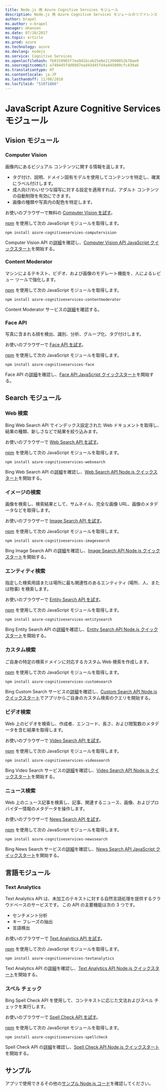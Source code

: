 ```yaml
---
title: Node.js 用 Azure Cognitive Services モジュール
description: Node.js 用 Azure Cognitive Services モジュールのリファレンス
author: brapel
ms.author: v-brapel
manager: ehansen
ms.date: 07/18/2017
ms.topic: article
ms.prod: azure
ms.technology: azure
ms.devlang: nodejs
ms.service: Cognitive Services
ms.openlocfilehash: fb0319965f7ea9d1bcab25e0e213998052b78ae0
ms.sourcegitcommit: a748445fdd0dd7ead43d45fd4ad45009cfc439a6
ms.translationtype: HT
ms.contentlocale: ja-JP
ms.lasthandoff: 11/08/2018
ms.locfileid: "51071866"
---
```

# <a name="javascript-azure-cognitive-services-modules"></a>JavaScript Azure Cognitive Services モジュール

## <a name="vision-modules"></a>Vision モジュール

### <a name="computer-vision"></a>Computer Vision 

画像内にあるビジュアル コンテンツに関する情報を返します。

- タグ付け、説明、ドメイン固有モデルを使用してコンテンツを特定し、確実にラベル付けします。
- 成人向け/わいせつな描写に対する設定を適用すれば、アダルト コンテンツの自動制限を有効にできます。
- 画像の種類や写真内の配色を特定します。

お使いのブラウザーで無料の [Computer Vision を試す](https://azure.microsoft.com/services/cognitive-services/computer-vision/)。

[npm](https://docs.npmjs.com/getting-started/installing-npm-packages-locally) を使用して次の JavaScript モジュールを取得します。

```
npm install azure-cognitiveservices-computervision
```

Computer Vision API の[詳細](/azure/cognitive-services/computer-vision/home)を確認し、[Computer Vision API JavaScript クイックスタート](/azure/cognitive-services/computer-vision/quickstarts/javascript)を開始する。

### <a name="content-moderator"></a>Content Moderator

マシンによるテキスト、ビデオ、および画像のモデレート機能を、人によるレビュー ツールで強化します。

[npm](https://docs.npmjs.com/getting-started/installing-npm-packages-locally) を使用して次の JavaScript モジュールを取得します。

```
npm install azure-cognitiveservices-contentmoderator
```

Content Moderator サービスの[詳細](/azure/cognitive-services/content-moderator/overview)を確認する。

### <a name="face-api"></a>Face API

写真に含まれる顔を検出、識別、分析、グループ化、タグ付けします。 

お使いのブラウザーで [Face API を試す](https://azure.microsoft.com/services/cognitive-services/face/)。

[npm](https://docs.npmjs.com/getting-started/installing-npm-packages-locally) を使用して次の JavaScript モジュールを取得します。

```
npm install azure-cognitiveservices-face
```

Face API の[詳細](/azure/cognitive-services/face/overview)を確認し、[Face API JavaScript クイックスタート](/azure/cognitive-services/Face/quickstarts/javascript)を開始する。

## <a name="search-modules"></a>Search モジュール

### <a name="web-search"></a>Web 検索

Bing Web Search API でインデックス設定された Web ドキュメントを取得し、結果の種類、新しさなどで結果を絞り込みます。 

お使いのブラウザーで [Web Search API を試す](https://azure.microsoft.com/services/cognitive-services/bing-web-search-api/)。

[npm](https://docs.npmjs.com/getting-started/installing-npm-packages-locally) を使用して次の JavaScript モジュールを取得します。

```
npm install azure-cognitiveservices-websearch
```

Bing Web Search API の[詳細](/azure/cognitive-services/bing-web-search/overview)を確認し、[Web Search API Node.js クイックスタート](/azure/cognitive-services/bing-web-search/quickstarts/nodejs)を開始する。

### <a name="image-search"></a>イメージの検索

画像を検索し、検索結果として、サムネイル、完全な画像 URL、画像のメタデータなどを取得します。

お使いのブラウザーで [Image Search API を試す](https://azure.microsoft.com/services/cognitive-services/bing-image-search-api/)。

[npm](https://docs.npmjs.com/getting-started/installing-npm-packages-locally) を使用して次の JavaScript モジュールを取得します。

```
npm install azure-cognitiveservices-imagesearch
```

Bing Image Search API の[詳細](/azure/cognitive-services/bing-image-search/overview)を確認し、[Image Search API Node.js クイックスタート](/azure/cognitive-services/bing-image-search/quickstarts/nodejs)を開始する。


### <a name="entity-search"></a>エンティティ検索

指定した検索用語または場所に最も関連性のあるエンティティ (場所、人、または物事) を検索します。

お使いのブラウザーで [Entity Search API を試す](https://azure.microsoft.com/services/cognitive-services/bing-entity-search-api/)。

[npm](https://docs.npmjs.com/getting-started/installing-npm-packages-locally) を使用して次の JavaScript モジュールを取得します。

```
npm install azure-cognitiveservices-entitysearch
```

Bing Entity Search API の[詳細](/azure/cognitive-services/bing-entities-search/search-the-web)を確認し、[Entity Search API Node.js クイックスタート](/azure/cognitive-services/bing-entities-search/quickstarts/nodejs)を開始する。

### <a name="custom-search"></a>カスタム検索

ご自身の特定の検索ドメインに対応するカスタム Web 検索を作成します。

[npm](https://docs.npmjs.com/getting-started/installing-npm-packages-locally) を使用して次の JavaScript モジュールを取得します。

```
npm install azure-cognitiveservices-customsearch
```

Bing Custom Search サービスの[詳細](/azure/cognitive-services/bing-custom-search/)を確認し、[Custom Search API Node.js クイックスタート](/azure/cognitive-services/bing-custom-search/call-endpoint-nodejs)でアプリからご自身のカスタム検索のクエリを開始する。

### <a name="video-search"></a>ビデオ検索

Web 上のビデオを検索し、作成者、エンコード、長さ、および閲覧数のメタデータを含む結果を取得します。

お使いのブラウザーで [Video Search API を試す](https://azure.microsoft.com/services/cognitive-services/bing-video-search-api/)。

[npm](https://docs.npmjs.com/getting-started/installing-npm-packages-locally) を使用して次の JavaScript モジュールを取得します。

```
npm install azure-cognitiveservices-videosearch
```

Bing Video Search サービスの[詳細](/azure/cognitive-services/bing-video-search/search-the-web)を確認し、[Video Search API Node.js クイックスタート](/azure/cognitive-services/bing-video-search/nodejs)を開始する。


### <a name="news-search"></a>ニュース検索

Web 上のニュース記事を検索し、記事、関連するニュース、画像、およびプロバイダー情報のメタデータを操作します。

お使いのブラウザーで [News Search API を試す](https://azure.microsoft.com/services/cognitive-services/bing-news-search-api/)。

[npm](https://docs.npmjs.com/getting-started/installing-npm-packages-locally) を使用して次の JavaScript モジュールを取得します。

```
npm install azure-cognitiveservices-newssearch
```

Bing News Search サービスの[詳細](/azure/cognitive-services/bing-news-search/search-the-web)を確認し、[News Search API JavaScript クイックスタート](/azure/cognitive-services/bing-news-search/nodejs)を開始する。


## <a name="language-modules"></a>言語モジュール

### <a name="text-analytics"></a>Text Analytics 

Text Analytics API は、未加工のテキストに対する自然言語処理を提供するクラウドベースのサービスです。 この API の主要機能は次の 3 つです。

- センチメント分析
- キー フレーズの抽出
- 言語検出

お使いのブラウザーで [Text Analytics API を試す](https://azure.microsoft.com/services/cognitive-services/text-analytics/)。

[npm](https://docs.npmjs.com/getting-started/installing-npm-packages-locally) を使用して次の JavaScript モジュールを取得します。

```
npm install azure-cognitiveservices-textanalytics
```

Text Analytics API の[詳細](/azure/cognitive-services/text-analytics/overview)を確認し、[Text Analytics API Node.js クイックスタート](/azure/cognitive-services/text-analytics/quickstarts/nodejs)を開始する。


### <a name="spell-check"></a>スペル チェック

Bing Spell Check API を使用して、コンテキストに応じた文法およびスペル チェックを実行します。

お使いのブラウザーで [Spell Check API を試す](https://azure.microsoft.com/services/cognitive-services/spell-check/)。

[npm](https://docs.npmjs.com/getting-started/installing-npm-packages-locally) を使用して次の JavaScript モジュールを取得します。

```
npm install azure-cognitiveservices-spellcheck
```

Spell Check API の[詳細](/azure/cognitive-services/bing-spell-check/proof-text)を確認し、[Spell Check API Node.js クイックスタート](/azure/cognitive-services/bing-spell-check/quickstarts/nodejs)を開始する。

## <a name="samples"></a>サンプル

アプリで使用できるその他の[サンプル Node.js コード](https://azure.microsoft.com/resources/samples/?platform=nodejs)を確認してください。
